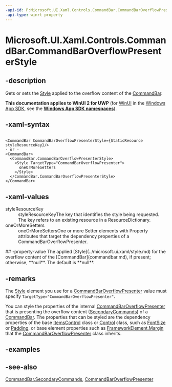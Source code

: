 ```yaml
---
-api-id: P:Microsoft.UI.Xaml.Controls.CommandBar.CommandBarOverflowPresenterStyle
-api-type: winrt property
---
```


<!-- Property syntax
public Windows.UI.Xaml.Style CommandBarOverflowPresenterStyle { get;  set; }
-->

# Microsoft.UI.Xaml.Controls.CommandBar.CommandBarOverflowPresenterStyle

## -description
Gets or sets the [Style](../microsoft.ui.xaml/style.md) applied to the overflow content of the [CommandBar](commandbar.md).

**This documentation applies to WinUI 2 for UWP** (for [WinUI](/windows/apps/winui/winui3/) in the [Windows App SDK](/windows/apps/windows-app-sdk/), see the **[Windows App SDK namespaces](/windows/windows-app-sdk/api/winrt/)**).

## -xaml-syntax
```xaml

<CommandBar CommandBarOverflowPresenterStyle={StaticResource styleResourceKey}/>
- or -
<CommandBar>
  <CommandBar.CommandBarOverflowPresenterStyle>
    <Style TargetType="CommandBarOverflowPresenter">
      oneOrMoreSetters
    </Style>
  </CommandBar.CommandBarOverflowPresenterStyle>
</CommandBar>
```


## -xaml-values
<dl><dt>styleResourceKey</dt><dd>styleResourceKeyThe key that identifies the style being requested. The key refers to an existing resource in a ResourceDictionary.</dd>
<dt>oneOrMoreSetters</dt><dd>oneOrMoreSettersOne or more Setter elements with Property attributes that target the dependency properties of a CommandBarOverflowPresenter.</dd>
</dl>
## -property-value
The applied [Style](../microsoft.ui.xaml/style.md) for the overflow content of the [CommandBar](commandbar.md), if present; otherwise, **null**. The default is **null**.

## -remarks
The [Style](../microsoft.ui.xaml/style.md) element you use for a [CommandBarOverflowPresenter](commandbaroverflowpresenter.md) value must specify `TargetType="CommandBarOverflowPresenter"`.

You can style the properties of the internal [CommandBarOverflowPresenter](commandbaroverflowpresenter.md) that is presenting the overflow content ([SecondaryCommands](commandbar_secondarycommands.md)) of a [CommandBar](commandbar.md). The properties that can be styled are the dependency properties of the base [ItemsControl](itemscontrol.md) class or [Control](control.md) class, such as [FontSize](control_fontsize.md) or [Padding](control_padding.md), or base element properties such as [FrameworkElement.Margin](../microsoft.ui.xaml/frameworkelement_margin.md) that the [CommandBarOverflowPresenter](commandbaroverflowpresenter.md) class inherits.

## -examples

## -see-also
[CommandBar.SecondaryCommands](commandbar_secondarycommands.md), [CommandBarOverflowPresenter](commandbaroverflowpresenter.md)
